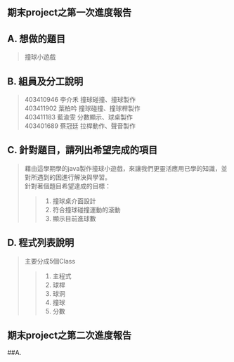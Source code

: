 期末project之第一次進度報告
-------------------------
## A. 想做的題目
> 撞球小遊戲

## B. 組員及分工說明
> 403410946 李介禾 撞球碰撞、撞球製作 <br>
> 403411902 葉柏吟 撞球碰撞、撞球桿製作 <br>
> 403411183 藍渝雯 分數顯示、球桌製作 <br>
> 403401689 蔡冠廷	拉桿動作、聲音製作 <br>

## C. 針對題目，請列出希望完成的項目

> 藉由這學期學的java製作撞球小遊戲，來讓我們更靈活應用已學的知識，並對所遇到的困進行解決與學習。<br>
> 針對著個題目希望達成的目標：
>> 1. 撞球桌介面設計 <br>
>> 2. 符合撞球碰撞運動的滾動 <br>
>> 3. 顯示目前進球數 <br>

## D. 程式列表說明
> 主要分成5個Class
>> 1. 主程式 <br>
>> 2. 球桿 <br>
>> 3. 球洞 <br>
>> 4. 撞球 <br>
>> 5. 分數 <br>


期末project之第二次進度報告
-------------------------
##A.